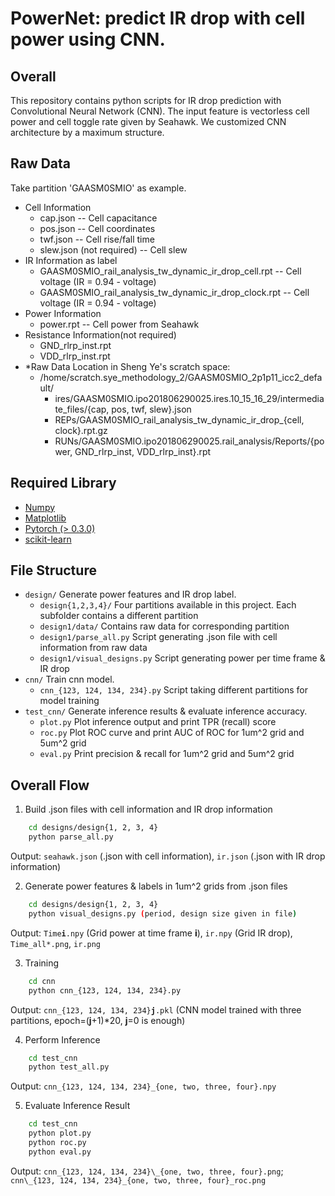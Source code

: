 

# PowerNet: predict IR drop with cell power using CNN.

## Overall
This repository contains python scripts for IR drop prediction with Convolutional Neural Network (CNN). The input feature is vectorless cell power and cell toggle rate given by Seahawk. We customized CNN architecture by a maximum structure.

## Raw Data
Take partition 'GAASM0SMIO' as example.  
* Cell Information 
    * cap.json -- Cell capacitance
    * pos.json -- Cell coordinates
    * twf.json -- Cell rise/fall time
    * slew.json (not required) -- Cell slew 
* IR Information as label   
    * GAASM0SMIO_rail_analysis_tw_dynamic_ir_drop_cell.rpt -- Cell voltage (IR = 0.94 - voltage)
    * GAASM0SMIO_rail_analysis_tw_dynamic_ir_drop_clock.rpt -- Cell voltage (IR = 0.94 - voltage)
* Power Information
    * power.rpt -- Cell power from Seahawk
* Resistance Information(not required)
    * GND_rlrp_inst.rpt
    * VDD_rlrp_inst.rpt
* *Raw Data Location in Sheng Ye's scratch space:
    - /home/scratch.sye_methodology_2/GAASM0SMIO_2p1p11_icc2_default/
        - ires/GAASM0SMIO.ipo201806290025.ires.10_15_16_29/intermediate_files/{cap, pos, twf, slew}.json
        - REPs/GAASM0SMIO_rail_analysis_tw_dynamic_ir_drop_{cell, clock}.rpt.gz
        - RUNs/GAASM0SMIO.ipo201806290025.rail_analysis/Reports/{power, GND_rlrp_inst, VDD_rlrp_inst}.rpt

## Required Library
- [Numpy](http://www.numpy.org/)
- [Matplotlib](https://matplotlib.org/)
- [Pytorch (> 0.3.0)](https://pytorch.org/)
- [scikit-learn](https://scikit-learn.org/stable/)

## File Structure
* `design/` Generate power features and IR drop label.
    * `design{1,2,3,4}/` Four partitions available in this project. Each subfolder contains a different partition
    * `design1/data/` Contains raw data for corresponding partition
    * `design1/parse_all.py` Script generating .json file with cell information from raw data
    * `design1/visual_designs.py` Script generating power per time frame & IR drop
* `cnn/` Train cnn model.
    * `cnn_{123, 124, 134, 234}.py` Script taking different partitions for model training
* `test_cnn/` Generate inference results & evaluate inference accuracy.
    * `plot.py` Plot inference output and print TPR (recall) score
    * `roc.py` Plot ROC curve and print AUC of ROC for 1um^2 grid and 5um^2 grid
    * `eval.py` Print precision & recall for 1um^2 grid and 5um^2 grid
    

## Overall Flow
1. Build .json files with cell information and IR drop information  
```bash
    cd designs/design{1, 2, 3, 4}  
    python parse_all.py  
```
   Output: `seahawk.json` (.json with cell information), `ir.json` (.json with IR drop information)

2. Generate power features & labels in 1um^2 grids from .json files  
```bash
    cd designs/design{1, 2, 3, 4}  
    python visual_designs.py (period, design size given in file)  
```
   Output: `Time`**`i`**`.npy` (Grid power at time frame **i**), `ir.npy` (Grid IR drop), `Time_all*.png`, `ir.png`

3. Training  
```bash
    cd cnn  
    python cnn_{123, 124, 134, 234}.py  
```
   Output: `cnn_{123, 124, 134, 234}`**`j`**`.pkl` (CNN model trained with three partitions, epoch=(**j**+1)*20, **j**=0 is enough)

4. Perform Inference  
```bash
    cd test_cnn  
    python test_all.py  
```
   Output: `cnn_{123, 124, 134, 234}_{one, two, three, four}.npy`

5. Evaluate Inference Result
```bash
    cd test_cnn  
    python plot.py  
    python roc.py  
    python eval.py  
```
Output: `cnn_{123, 124, 134, 234}\_{one, two, three, four}.png`;  `cnn\_{123, 124, 134, 234}_{one, two, three, four}_roc.png`


